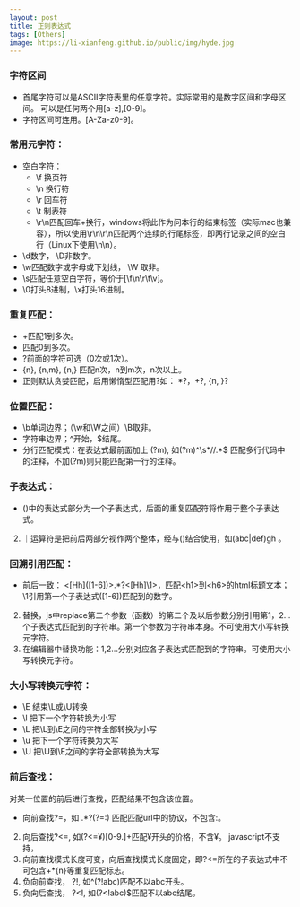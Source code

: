 ```yaml
---
layout: post
title: 正则表达式
tags: [Others]
image: https://li-xianfeng.github.io/public/img/hyde.jpg
---
```


### 字符区间
* 首尾字符可以是ASCII字符表里的任意字符。实际常用的是数字区间和字母区间。
可以是任何两个用[a-z],[0-9]。
* 字符区间可连用。[A-Za-z0-9]。

### 常用元字符：
* 空白字符：
  + \f 换页符
  + \n 换行符
  + \r 回车符
  + \t 制表符
  + \r\n匹配回车+换行，windows将此作为问本行的结束标签（实际mac也兼容），所以使用\r\n\r\n匹配两个连续的行尾标签，即两行记录之间的空白行（Linux下使用\n\n）。
* \d数字， \D非数字。
* \w匹配数字或字母或下划线， \W 取非。
* \s匹配任意空白字符，等价于[\f\n\r\t\v]。
* \0打头8进制，\x打头16进制。

### 重复匹配：
* +匹配1到多次。
* 匹配0到多次。
* ?前面的字符可选（0次或1次）。
* {n}, {n,m}, {n,} 匹配n次，n到m次，n次以上。
* 正则默认贪婪匹配，启用懒惰型匹配用?如： *?，+?, {n,  }?

### 位置匹配：
* \b单词边界；（\w和\W之间）\B取非。
* 字符串边界；^开始，$结尾。
* 分行匹配模式：在表达式最前面加上 (?m), 如(?m)^\s*//.*$ 匹配多行代码中的注释，不加(?m)则只能匹配第一行的注释。

### 子表达式：
* ()中的表达式部分为一个子表达式，后面的重复匹配符将作用于整个子表达式。 
2. ｜运算符是把前后两部分视作两个整体，经与()结合使用，如(abc|def)gh 。

### 回溯引用匹配：
* 前后一致： <\[Hh\]([1-6])>.*?<[Hh]\1>，匹配\<h1>到\<h6>的html标题文本； \1引用第一个子表达式([1-6])匹配到的数字。
2. 替换，js中replace第二个参数（函数）的第二个及以后参数分别引用第1，2…个子表达式匹配到的字符串。第一个参数为字符串本身。不可使用大小写转换元字符。
3. 在编辑器中替换功能：$1,$2...分别对应各子表达式匹配到的字符串。可使用大小写转换元字符。

### 大小写转换元字符：
* \E 结束\L或\U转换
* \l 把下一个字符转换为小写
* \L 把\L到\E之间的字符全部转换为小写
* \u 把下一个字符转换为大写
* \U 把\U到\E之间的字符全部转换为大写

### 前后查找：
对某一位置的前后进行查找，匹配结果不包含该位置。

* 向前查找?=，如 .*?(?=:) 匹配匹配url中的协议，不包含:。
2. 向后查找?<=, 如(?<=¥)[0-9\.]+匹配¥开头的价格，不含¥。 javascript不支持，
3. 向前查找模式长度可变，向后查找模式长度固定，即?<=所在的子表达式中不可包含+*{n}等重复匹配标志。
4. 负向前查找， ?!,  如^(?!abc)匹配不以abc开头。
5. 负向后查找， ?<!, 如(?<!abc)$匹配不以abc结尾。
